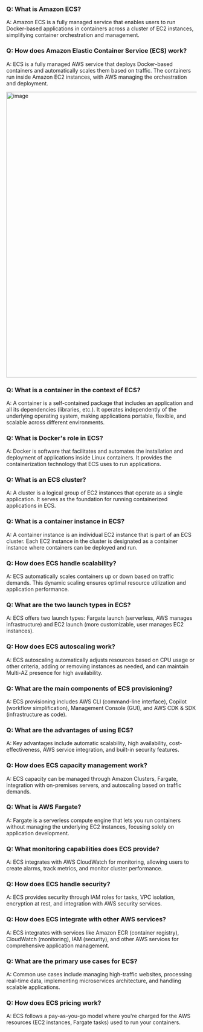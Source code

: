 ### Q: What is Amazon ECS?
A: Amazon ECS is a fully managed service that enables users to run Docker-based applications in containers across a cluster of EC2 instances, simplifying container orchestration and management.

### Q: How does Amazon Elastic Container Service (ECS) work?
A: ECS is a fully managed AWS service that deploys Docker-based containers and automatically scales them based on traffic. The containers run inside Amazon EC2 instances, with AWS managing the orchestration and deployment.

<img width="755" alt="image" src="https://github.com/user-attachments/assets/a019f85e-0949-4548-916b-af4feebe7755" />


### Q: What is a container in the context of ECS?
A: A container is a self-contained package that includes an application and all its dependencies (libraries, etc.). It operates independently of the underlying operating system, making applications portable, flexible, and scalable across different environments.

### Q: What is Docker's role in ECS?
A: Docker is software that facilitates and automates the installation and deployment of applications inside Linux containers. It provides the containerization technology that ECS uses to run applications.

### Q: What is an ECS cluster?
A: A cluster is a logical group of EC2 instances that operate as a single application. It serves as the foundation for running containerized applications in ECS.

### Q: What is a container instance in ECS?
A: A container instance is an individual EC2 instance that is part of an ECS cluster. Each EC2 instance in the cluster is designated as a container instance where containers can be deployed and run.

### Q: How does ECS handle scalability?
A: ECS automatically scales containers up or down based on traffic demands. This dynamic scaling ensures optimal resource utilization and application performance.

### Q: What are the two launch types in ECS?
A: ECS offers two launch types: Fargate launch (serverless, AWS manages infrastructure) and EC2 launch (more customizable, user manages EC2 instances).

### Q: How does ECS autoscaling work?
A: ECS autoscaling automatically adjusts resources based on CPU usage or other criteria, adding or removing instances as needed, and can maintain Multi-AZ presence for high availability.

### Q: What are the main components of ECS provisioning?
A: ECS provisioning includes AWS CLI (command-line interface), Copilot (workflow simplification), Management Console (GUI), and AWS CDK & SDK (infrastructure as code).

### Q: What are the advantages of using ECS?
A: Key advantages include automatic scalability, high availability, cost-effectiveness, AWS service integration, and built-in security features.

### Q: How does ECS capacity management work?
A: ECS capacity can be managed through Amazon Clusters, Fargate, integration with on-premises servers, and autoscaling based on traffic demands.

### Q: What is AWS Fargate?
A: Fargate is a serverless compute engine that lets you run containers without managing the underlying EC2 instances, focusing solely on application development.

### Q: What monitoring capabilities does ECS provide?
A: ECS integrates with AWS CloudWatch for monitoring, allowing users to create alarms, track metrics, and monitor cluster performance.

### Q: How does ECS handle security?
A: ECS provides security through IAM roles for tasks, VPC isolation, encryption at rest, and integration with AWS security services.

### Q: How does ECS integrate with other AWS services?
A: ECS integrates with services like Amazon ECR (container registry), CloudWatch (monitoring), IAM (security), and other AWS services for comprehensive application management.

### Q: What are the primary use cases for ECS?
A: Common use cases include managing high-traffic websites, processing real-time data, implementing microservices architecture, and handling scalable applications.

### Q: How does ECS pricing work?
A: ECS follows a pay-as-you-go model where you're charged for the AWS resources (EC2 instances, Fargate tasks) used to run your containers.
